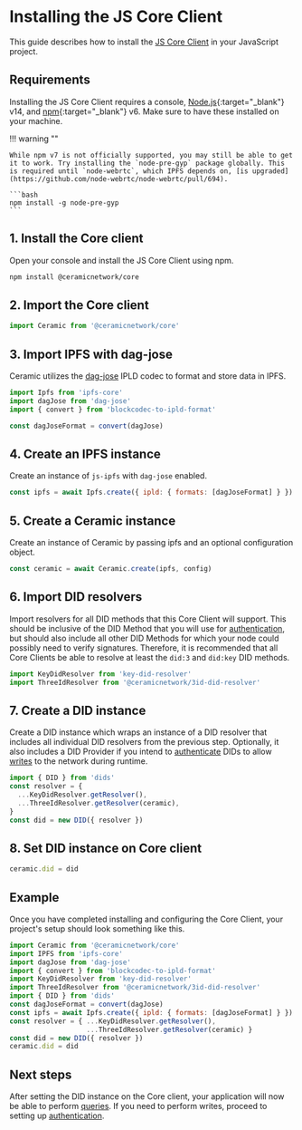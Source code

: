 # Installing the JS Core Client

This guide describes how to install the [JS Core Client](./installation.md#js-core-client) in your JavaScript project.

## **Requirements**

Installing the JS Core Client requires a console, [Node.js](https://nodejs.org/en/){:target="\_blank"} v14, and [npm](https://www.npmjs.com/get-npm){:target="\_blank"} v6. Make sure to have these installed on your machine.

!!! warning ""

    While npm v7 is not officially supported, you may still be able to get it to work. Try installing the `node-pre-gyp` package globally. This is required until `node-webrtc`, which IPFS depends on, [is upgraded](https://github.com/node-webrtc/node-webrtc/pull/694).

    ```bash
    npm install -g node-pre-gyp
    ```

## **1. Install the Core client**

Open your console and install the JS Core Client using npm.

```bash
npm install @ceramicnetwork/core
```

## **2. Import the Core client**

```javascript
import Ceramic from '@ceramicnetwork/core'
```

## **3. Import IPFS with dag-jose**

Ceramic utilizes the [dag-jose](../../learn/glossary.md#dagjose) IPLD codec to format and store data in IPFS.

```javascript
import Ipfs from 'ipfs-core'
import dagJose from 'dag-jose'
import { convert } from 'blockcodec-to-ipld-format'

const dagJoseFormat = convert(dagJose)
```

## **4. Create an IPFS instance**

Create an instance of `js-ipfs` with `dag-jose` enabled.

```javascript
const ipfs = await Ipfs.create({ ipld: { formats: [dagJoseFormat] } })
```

## **5. Create a Ceramic instance**

Create an instance of Ceramic by passing ipfs and an optional configuration object.

```javascript
const ceramic = await Ceramic.create(ipfs, config)
```

## **6. Import DID resolvers**

Import resolvers for all DID methods that this Core Client will support. This should be inclusive of the DID Method that you will use for [authentication](./authentication.md), but should also include all other DID Methods for which your node could possibly need to verify signatures. Therefore, it is recommended that all Core Clients be able to resolve at least the `did:3` and `did:key` DID methods.

```javascript
import KeyDidResolver from 'key-did-resolver'
import ThreeIdResolver from '@ceramicnetwork/3id-did-resolver'
```

## **7. Create a DID instance**

Create a DID instance which wraps an instance of a DID resolver that includes all individual DID resolvers from the previous step. Optionally, it also includes a DID Provider if you intend to [authenticate](./authentication.md) DIDs to allow [writes](./writes.md) to the network during runtime.

```javascript
import { DID } from 'dids'
const resolver = {
  ...KeyDidResolver.getResolver(),
  ...ThreeIdResolver.getResolver(ceramic),
}
const did = new DID({ resolver })
```

## **8. Set DID instance on Core client**

```javascript
ceramic.did = did
```

## **Example**
Once you have completed installing and configuring the Core Client, your project's setup should look something like this.

``` javascript
import Ceramic from '@ceramicnetwork/core'
import IPFS from 'ipfs-core'
import dagJose from 'dag-jose'
import { convert } from 'blockcodec-to-ipld-format'
import KeyDidResolver from 'key-did-resolver'
import ThreeIdResolver from '@ceramicnetwork/3id-did-resolver'
import { DID } from 'dids'
const dagJoseFormat = convert(dagJose)
const ipfs = await Ipfs.create({ ipld: { formats: [dagJoseFormat] } })
const resolver = { ...KeyDidResolver.getResolver(),
                   ...ThreeIdResolver.getResolver(ceramic) }
const did = new DID({ resolver })
ceramic.did = did
```

## **Next steps**

After setting the DID instance on the Core client, your application will now be able to perform [queries](./queries.md). If you need to perform writes, proceed to setting up [authentication](./authentication.md).
